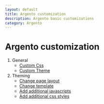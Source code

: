 ```yaml
---
layout: default
title: Argento customization
description: Argento basic customizations
category: Argento
---
```


# Argento customization

 1. General
    - [Custom Css](custom-css/)
    - [Custom Theme](custom-theme/)
 2. Theming
    - [Change page layout](change-page-layout/)
    - [Change template](change-template/)
    - [Add additional javascripts](add-additional-javascripts/)
    - [Add additional css styles](add-additional-css-styles/)
